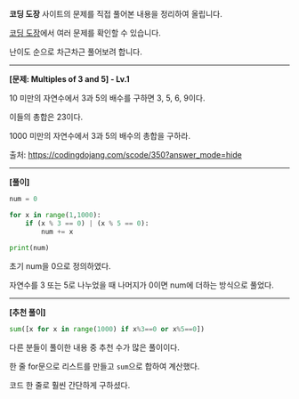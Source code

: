**코딩 도장** 사이트의 문제를 직접 풀어본 내용을 정리하여 올립니다.

[코딩 도장](https://codingdojang.com/)에서 여러 문제를 확인할 수 있습니다.

난이도 순으로 차근차근 풀어보려 합니다.

---

**[문제: Multiples of 3 and 5] - Lv.1**

10 미만의 자연수에서 3과 5의 배수를 구하면 3, 5, 6, 9이다. 

이들의 총합은 23이다.

1000 미만의 자연수에서 3과 5의 배수의 총합을 구하라.

출처: <https://codingdojang.com/scode/350?answer_mode=hide>

---

**[풀이]**


```python
num = 0

for x in range(1,1000):
    if (x % 3 == 0) | (x % 5 == 0):
        num += x
        
print(num)
```

초기 num을 0으로 정의하였다.

자연수를 3 또는 5로 나누었을 때 나머지가 0이면 num에 더하는 방식으로 풀었다.

---

**[추천 풀이]**


```python
sum([x for x in range(1000) if x%3==0 or x%5==0])
```

다른 분들이 풀이한 내용 중 추천 수가 많은 풀이이다.

한 줄 for문으로 리스트를 만들고 `sum`으로 합하여 계산했다.

코드 한 줄로 훨씬 간단하게 구하셨다.
